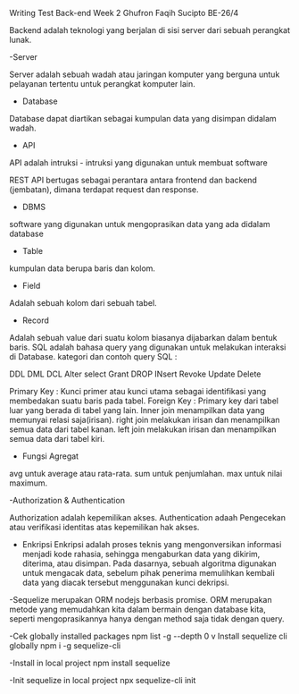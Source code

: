 Writing Test Back-end Week 2
Ghufron Faqih Sucipto BE-26/4

Backend adalah teknologi yang berjalan di sisi server dari sebuah perangkat lunak.

-Server

Server adalah sebuah wadah atau jaringan komputer yang berguna untuk pelayanan tertentu untuk perangkat komputer lain.

- Database

Database dapat diartikan sebagai kumpulan data yang disimpan didalam wadah.

- API

API adalah intruksi - intruksi yang digunakan untuk membuat software

REST API bertugas sebagai perantara antara frontend dan backend (jembatan), dimana terdapat request dan response.

- DBMS

software yang digunakan untuk mengoprasikan data yang ada didalam database

- Table

kumpulan data berupa baris dan kolom.

- Field

Adalah sebuah kolom dari sebuah tabel.

- Record

Adalah sebuah value dari suatu kolom biasanya dijabarkan dalam bentuk baris.
SQL adalah bahasa query yang digunakan untuk melakukan interaksi di Database.
kategori dan contoh query SQL :

DDL	DML	DCL
Alter	select	Grant
DROP	INsert	Revoke
	Update
	Delete

Primary Key : Kunci primer atau kunci utama sebagai identifikasi yang membedakan suatu baris pada tabel.
Foreign Key : Primary key dari tabel luar yang berada di tabel yang lain.
Inner join menampilkan data yang memunyai relasi saja(irisan).
right join melakukan irisan dan menampilkan semua data dari tabel kanan.
left join melakukan irisan dan menampilkan semua data dari tabel kiri.

- Fungsi Agregat

avg untuk average atau rata-rata.
sum untuk penjumlahan.
max untuk nilai maximum.

-Authorization & Authentication

Authorization adalah kepemilikan akses.
Authentication adaah Pengecekan atau verifikasi identitas atas kepemilikan hak akses.

- Enkripsi
Enkripsi adalah proses teknis yang mengonversikan informasi menjadi kode rahasia, sehingga mengaburkan data yang dikirim, diterima, atau disimpan. Pada dasarnya, sebuah algoritma digunakan untuk mengacak data, sebelum pihak penerima memulihkan kembali data yang diacak tersebut menggunakan kunci dekripsi.

-Sequelize merupakan ORM nodejs berbasis promise.
ORM merupakan metode yang memudahkan kita dalam bermain dengan database kita, seperti mengoprasikannya hanya dengan method saja tidak dengan query.

-Cek globally installed packages
npm list -g --depth 0
v Install sequelize cli globally
npm i -g sequelize-cli

-Install in local project
npm install sequelize

-Init sequelize in local project
npx sequelize-cli init
